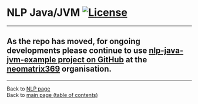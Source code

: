 # NLP Java/JVM [![License](https://img.shields.io/badge/License-Apache%202.0-blue.svg)](https://opensource.org/licenses/Apache-2.0)

---

## As the repo has moved, for ongoing developments please continue to use [nlp-java-jvm-example project on GitHub](https://github.com/neomatrix369/nlp-java-jvm-example) at the [neomatrix369](https://github.com/neomatrix369/) organisation.

---

Back to [NLP page](../../natural-language-processing/README.md#natural-language-processing-nlp) </br>
Back to [main page (table of contents)](../../README.md)